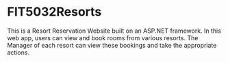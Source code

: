 # FIT5032Resorts

This is a Resort Reservation Website built on an ASP.NET framework. In this web app, users can view and book rooms from various resorts. The Manager of each resort can view these bookings and take the appropriate actions.

